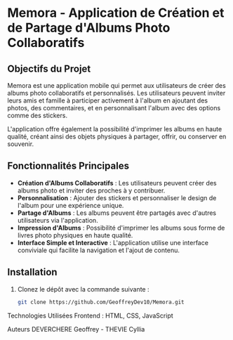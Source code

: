 # Memora - Application de Création et de Partage d'Albums Photo Collaboratifs

## Objectifs du Projet

Memora est une application mobile qui permet aux utilisateurs de créer des albums photo collaboratifs et personnalisés. Les utilisateurs peuvent inviter leurs amis et famille à participer activement à l'album en ajoutant des photos, des commentaires, et en personnalisant l'album avec des options comme des stickers.

L'application offre également la possibilité d'imprimer les albums en haute qualité, créant ainsi des objets physiques à partager, offrir, ou conserver en souvenir.

## Fonctionnalités Principales

- **Création d'Albums Collaboratifs** : Les utilisateurs peuvent créer des albums photo et inviter des proches à y contribuer.
- **Personnalisation** : Ajouter des stickers et personnaliser le design de l'album pour une expérience unique.
- **Partage d'Albums** : Les albums peuvent être partagés avec d'autres utilisateurs via l'application.
- **Impression d'Albums** : Possibilité d'imprimer les albums sous forme de livres photo physiques en haute qualité.
- **Interface Simple et Interactive** : L'application utilise une interface conviviale qui facilite la navigation et l'ajout de contenu.

## Installation

1. Clonez le dépôt avec la commande suivante :

   ```bash
   git clone https://github.com/GeoffreyDev10/Memora.git


Technologies Utilisées
Frontend : HTML, CSS, JavaScript

Auteurs
DEVERCHERE Geoffrey - THEVIE Cyllia